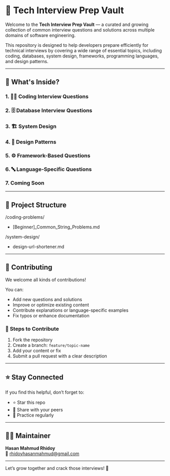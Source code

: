 # 💼 Tech Interview Prep Vault

Welcome to the **Tech Interview Prep Vault** — a curated and growing collection of common interview questions and solutions across multiple domains of software engineering.

This repository is designed to help developers prepare efficiently for technical interviews by covering a wide range of essential topics, including coding, databases, system design, frameworks, programming languages, and design patterns.

---

## 🚀 What's Inside?

### 1. 👨‍💻 **Coding Interview Questions**

### 2. 🗄️ **Database Interview Questions**

### 3. 🏗️ **System Design**

### 4. 🧩 **Design Patterns**

### 5. ⚙️ **Framework-Based Questions**

### 6. 🔤 **Language-Specific Questions**

### 7. Coming Soon

---

## 📁 Project Structure

/coding-problems/
- [Beginner]_Common_String_Problems.md

/system-design/
- design-url-shortener.md

---

## 🤝 Contributing

We welcome all kinds of contributions!

You can:
- Add new questions and solutions
- Improve or optimize existing content
- Contribute explanations or language-specific examples
- Fix typos or enhance documentation

### 🔧 Steps to Contribute

1. Fork the repository
2. Create a branch: `feature/topic-name`
3. Add your content or fix
4. Submit a pull request with a clear description

---

## ⭐ Stay Connected

If you find this helpful, don’t forget to:
- ⭐ Star this repo
- 🔁 Share with your peers
- 🧠 Practice regularly

---

## 👨‍🏫 Maintainer

**Hasan Mahmud Rhidoy**  
📧 rhidoyhasanmahmud@gmail.com

---

Let’s grow together and crack those interviews! 💪
